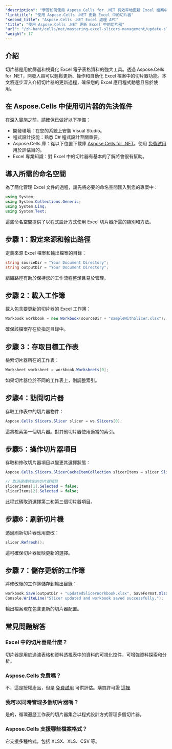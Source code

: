 ```yaml
---
"description": "學習如何使用 Aspose.Cells for .NET 有效率地更新 Excel 檔案中的切片器。本指南將指導您完成每個步驟。"
"linktitle": "使用 Aspose.Cells .NET 更新 Excel 中的切片器"
"second_title": "Aspose.Cells .NET Excel 處理 API"
"title": "使用 Aspose.Cells .NET 更新 Excel 中的切片器"
"url": "/zh-hant/cells/net/mastering-excel-slicers-management/update-slicers-in-excel/"
"weight": 17
---
```


## 介紹

切片器是用於篩選和視覺化 Excel 電子表格資料的強大工具。透過 Aspose.Cells for .NET，開發人員可以輕鬆更新、操作和自動化 Excel 檔案中的切片器功能。本文將逐步深入介紹切片器的更新過程，確保您的 Excel 應用程式動態且易於使用。

## 在 Aspose.Cells 中使用切片器的先決條件

在深入實施之前，請確保已做好以下準備：

- 開發環境：在您的系統上安裝 Visual Studio。
- 程式設計技能：熟悉 C# 程式設計至關重要。
- Aspose.Cells 庫：從以下位置下載庫 [Aspose.Cells for .NET](https://releases.aspose.com/cells/net/)。使用 [免費試用](https://releases.aspose.com/) 用於評估目的。
- Excel 專業知識：對 Excel 中的切片器有基本的了解將會很有幫助。

## 導入所需的命名空間

為了簡化管理 Excel 文件的過程，請先將必要的命名空間匯入到您的專案中：

```csharp
using System;
using System.Collections.Generic;
using System.Linq;
using System.Text;
```

這些命名空間提供了以程式設計方式使用 Excel 切片器所需的類別和方法。

## 步驟 1：設定來源和輸出路徑

定義來源 Excel 檔案和輸出檔案的目錄：

```csharp
string sourceDir = "Your Document Directory";
string outputDir = "Your Document Directory";
```

組織路徑有助於保持您的工作流程整潔且易於管理。

## 步驟 2：載入工作簿

載入包含要更新的切片器的 Excel 工作簿：

```csharp
Workbook workbook = new Workbook(sourceDir + "sampleWithSlicer.xlsx");
```

確保該檔案存在於指定目錄中。

## 步驟 3：存取目標工作表

檢索切片器所在的工作表：

```csharp
Worksheet worksheet = workbook.Worksheets[0];
```

如果切片器位於不同的工作表上，則調整索引。

## 步驟4：訪問切片器

存取工作表中的切片器物件：

```csharp
Aspose.Cells.Slicers.Slicer slicer = ws.Slicers[0];
```

這將檢索第一個切片器。對其他切片器使用適當的索引。

## 步驟5：操作切片器項目

存取和修改切片器項目以變更其選擇狀態：

```csharp
Aspose.Cells.Slicers.SlicerCacheItemCollection slicerItems = slicer.SlicerCache.SlicerCacheItems;

// 取消選擇特定的切片器項目
slicerItems[1].Selected = false;
slicerItems[2].Selected = false;
```

此程式碼取消選擇第二和第三個切片器項目。

## 步驟6：刷新切片機

透過刷新切片器應用更改：

```csharp
slicer.Refresh();
```

這可確保切片器反映更新的選擇。

## 步驟 7：儲存更新的工作簿

將修改後的工作簿儲存到輸出目錄：

```csharp
workbook.Save(outputDir + "updatedSlicerWorkbook.xlsx", SaveFormat.Xlsx);
Console.WriteLine("Slicer updated and workbook saved successfully.");
```

輸出檔案現在包含更新的切片器配置。

## 常見問題解答

### Excel 中的切片器是什麼？

切片器是用於過濾表格和資料透視表中的資料的可視化控件，可增強資料探索和分析。

### Aspose.Cells 免費嗎？

不，這是授權產品，但是 [免費試用](https://releases.aspose.com/) 可供評估。購買許可證 [這裡](https://purchase。aspose.com/buy).

### 我可以同時管理多個切片器嗎？

是的，循環遍歷工作表的切片器集合以程式設計方式管理多個切片器。

### Aspose.Cells 支援哪些檔案格式？

它支援多種格式，包括 XLSX、XLS、CSV 等。